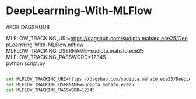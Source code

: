 # DeepLearrning-With-MLFlow



#FOR DAGSHUUB

MLFLOW_TRACKING_URI=https://dagshub.com/sudipta.mahato.ece25/DeepLearrning-With-MLFlow.mlflow \
MLFLOW_TRACKING_USERNAME=sudipta.mahato.ece25 \
MLFLOW_TRACKING_PASSWORD=12345 \
python script.py

```bash

set MLFLOW_TRACKING_URI=https://dagshub.com/sudipta.mahato.ece25/DeepLearrning-With-MLFlow.mlflow 
set MLFLOW_TRACKING_USERNAME=sudipta.mahato.ece25 
set MLFLOW_TRACKING_PASSWORD=12345 

```
